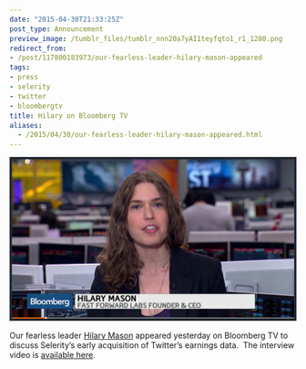 ```yaml
---
date: "2015-04-30T21:33:25Z"
post_type: Announcement
preview_image: /tumblr_files/tumblr_nnn20a7yAI1teyfqto1_r1_1280.png
redirect_from:
- /post/117800183973/our-fearless-leader-hilary-mason-appeared
tags:
- press
- selerity
- twitter
- bloombergtv
title: Hilary on Bloomberg TV
aliases:
  - /2015/04/30/our-fearless-leader-hilary-mason-appeared.html
---
```


<img src="/tumblr_files/tumblr_nnn20a7yAI1teyfqto1_r1_1280.png"/>

Our fearless leader <a href="https://twitter.com/hmason">Hilary Mason</a> appeared yesterday on Bloomberg TV to discuss Selerity’s early acquisition of Twitter’s earnings data.  The interview video is <a href="http://www.bloomberg.com/news/videos/2015-04-29/how-selerity-was-able-to-publish-twitter-s-earnings-early">available here</a>.
